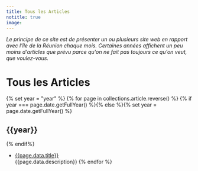 ```yaml
---
title: Tous les Articles
notitle: true
image:
---
```


_Le principe de ce site est de présenter un ou plusieurs site web en rapport avec l'île de la Réunion chaque mois. Certaines années affichent un peu moins d'articles que prévu parce qu'on ne fait pas toujours ce qu'on veut, que voulez-vous._

# Tous les Articles
{% set year = "year" %}
{% for page in collections.article.reverse() %}
  {% if year === page.date.getFullYear() %}{% else %}{% set year = page.date.getFullYear() %}
## {{year}}
  {% endif%}
- [{{page.data.title}}]({{page.url}})<br>
{{page.data.description}}
{% endfor %}
